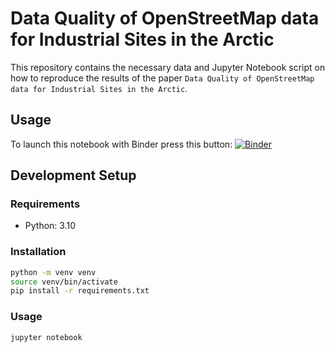 # Data Quality of OpenStreetMap data for Industrial Sites in the Arctic

This repository contains the necessary data and Jupyter Notebook script on how to reproduce the results of the paper `Data Quality of OpenStreetMap data for Industrial Sites in the Arctic`. 

## Usage

To launch this notebook with Binder press this button: [![Binder](https://mybinder.org/badge_logo.svg)](https://mybinder.org/v2/gh/DKwakye/osm-data-quality-in-the-artic/e797c8e58fef8faf686d5e40fbeb668296b7b47c?urlpath=lab%2Ftree%2FDQISArtic.ipynb)

## Development Setup

### Requirements

- Python: 3.10

### Installation

```bash
python -m venv venv
source venv/bin/activate
pip install -r requirements.txt
```

### Usage

```bash
jupyter notebook
```


